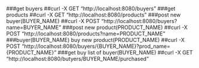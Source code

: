 ###get buyers
##curl -X GET “http://localhost:8080/buyers”
###get products
##curl -X GET “http://localhost:8080/products”
###post new buyer(BUYER_NAME)
##curl -X POST “http://localhost:8080/buyers?name=BUYER_NAME”
###post new product(PRODUCT_NAME)
##curl -X POST “http://localhost:8080/products?name=PRODUCT_NAME”
###buyer(BUYER_NAME) buy new product(PRODUCT_NAME)
##curl -X POST “http://localhost:8080/buyers/{BUYER_NAME}?prod_name={PRODUCT_NAME}”
###get buy list of buyer(BUYER_NAME) 
##curl -X GET “http://localhost:8080/butyers/BUYER_NAME/purchased”
